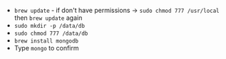 - `brew update` - if don't have permissions -> `sudo chmod 777 /usr/local` then `brew update` again
- `sudo mkdir -p /data/db`
- `sudo chmod 777 /data/db`
- `brew install mongodb`
- Type `mongo` to confirm
